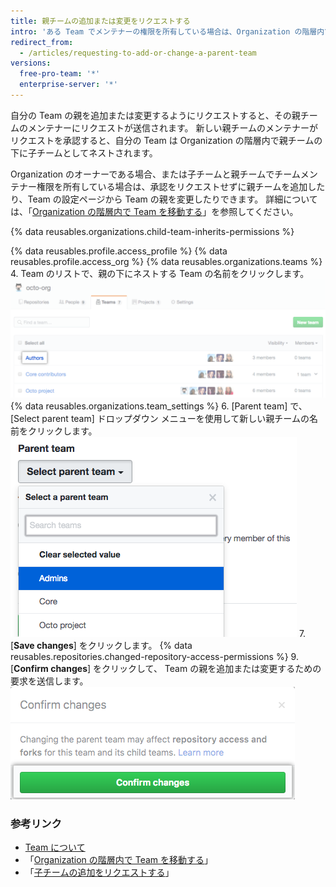 ```yaml
---
title: 親チームの追加または変更をリクエストする
intro: 'ある Team でメンテナーの権限を所有している場合は、Organization の階層内で自分の Team を親チームの下にネストするようにリクエストできます。'
redirect_from:
  - /articles/requesting-to-add-or-change-a-parent-team
versions:
  free-pro-team: '*'
  enterprise-server: '*'
---
```


自分の Team の親を追加または変更するようにリクエストすると、その親チームのメンテナーにリクエストが送信されます。 新しい親チームのメンテナーがリクエストを承認すると、自分の Team は Organization の階層内で親チームの下に子チームとしてネストされます。

Organization のオーナーである場合、または子チームと親チームでチームメンテナー権限を所有している場合は、承認をリクエストせずに親チームを追加したり、Team の設定ページから Team の親を変更したりできます。 詳細については、「[Organization の階層内で Team を移動する](/articles/moving-a-team-in-your-organization-s-hierarchy)」を参照してください。

{% data reusables.organizations.child-team-inherits-permissions %}

{% data reusables.profile.access_profile %}
{% data reusables.profile.access_org %}
{% data reusables.organizations.teams %}
4. Team のリストで、親の下にネストする Team の名前をクリックします。 ![Organization の Team のリスト](/assets/images/help/teams/click-team-name.png)
{% data reusables.organizations.team_settings %}
6. [Parent team] で、[Select parent team] ドロップダウン メニューを使用して新しい親チームの名前をクリックします。 ![Organization の Team がリストされるドロップダウンメニュー](/assets/images/help/teams/choose-parent-team.png)
7. [**Save changes**] をクリックします。
{% data reusables.repositories.changed-repository-access-permissions %}
9. [**Confirm changes**] をクリックして、 Team の親を追加または変更するための要求を送信します。 ![リポジトリアクセス権の変更に関する情報のモーダルボックス](/assets/images/help/teams/confirm-new-parent-team.png)

### 参考リンク

- [Team について](/articles/about-teams)
- 「[Organization の階層内で Team を移動する](/articles/moving-a-team-in-your-organization-s-hierarchy)」
- 「[子チームの追加をリクエストする](/articles/requesting-to-add-a-child-team)」
